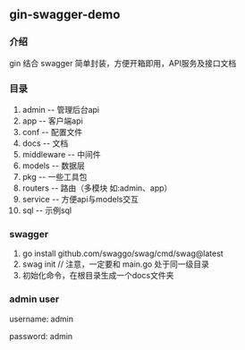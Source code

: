 ## gin-swagger-demo

### 介绍
gin 结合 swagger 简单封装，方便开箱即用，API服务及接口文档

### 目录
1. admin          -- 管理后台api
2. app            -- 客户端api
3. conf           -- 配置文件
4. docs           -- 文档
5. middleware     -- 中间件
6. models         -- 数据层
7. pkg            -- 一些工具包
8. routers        -- 路由（多模块 如:admin、app）
9. service        -- 方便api与models交互
10. sql           -- 示例sql

### swagger 
1. go install github.com/swaggo/swag/cmd/swag@latest
2. swag init  // 注意，一定要和 main.go 处于同一级目录
3. 初始化命令，在根目录生成一个docs文件夹


### admin user
username: admin 

password: admin